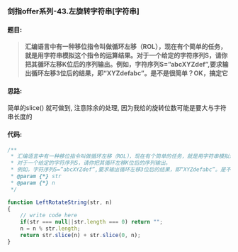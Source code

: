 ### 剑指offer系列-43.左旋转字符串[字符串]
#### 题目:
>**汇编语言中有一种移位指令叫做循环左移（ROL），现在有个简单的任务，就是用字符串模拟这个指令的运算结果。对于一个给定的字符序列S，请你把其循环左移K位后的序列输出。例如，字符序列S=”abcXYZdef”,要求输出循环左移3位后的结果，即“XYZdefabc”。是不是很简单？OK，搞定它**
#### 思路:
简单的slice() 就可做到, 注意除余的处理, 因为我给的旋转位数可能是要大与字符串长度的

#### 代码:
```javascript
/**
 * 汇编语言中有一种移位指令叫做循环左移（ROL），现在有个简单的任务，就是用字符串模拟这个指令的运算结果。
 * 对于一个给定的字符序列S，请你把其循环左移K位后的序列输出。
 * 例如，字符序列S=”abcXYZdef”,要求输出循环左移3位后的结果，即“XYZdefabc”。是不是很简单？OK，搞定它！
 * @param {*} str 
 * @param {*} n 
 */

function LeftRotateString(str, n)
{
    // write code here
    if(str === null||str.length === 0) return "";
    n = n % str.length;
    return str.slice(n) + str.slice(0, n);
}
```